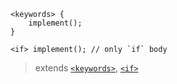```
<keywords> {
    implement();
}

<if> implement(); // only `if` body
```

> extends [`<keywords>`](./keywords.md), [`<if>`](../control_flow/if.md)
